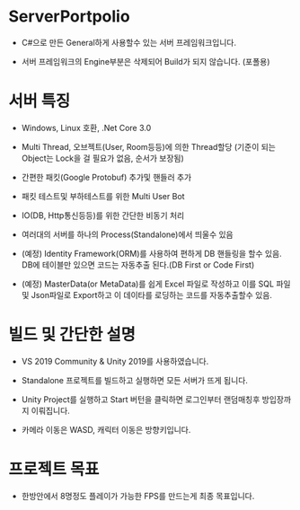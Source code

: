 # ServerPortpolio

* C#으로 만든 General하게 사용할수 있는 서버 프레임워크입니다.

* 서버 프레임워크의 Engine부분은 삭제되어 Build가 되지 않습니다. (포폴용)


# 서버 특징

* Windows, Linux 호환, .Net Core 3.0

* Multi Thread, 오브젝트(User, Room등등)에 의한 Thread할당 (기준이 되는 Object는 Lock을 걸 필요가 없음, 순서가 보장됨)

* 간편한 패킷(Google Protobuf) 추가및 핸들러 추가 

* 패킷 테스트및 부하테스트를 위한 Multi User Bot

* IO(DB, Http통신등등)를 위한 간단한 비동기 처리

* 여러대의 서버를 하나의 Process(Standalone)에서 띄울수 있음

* (예정) Identity Framework(ORM)를 사용하여 편하게 DB 핸들링을 할수 있음.
         DB에 테이블만 있으면 코드는 자동추출 된다.(DB First or Code First)

* (예정) MasterData(or MetaData)를 쉽게 Excel 파일로 작성하고 
        이를 SQL 파일및 Json파일로 Export하고 이 데이타를 로딩하는 코드를 자동추출할수 있음.


# 빌드 및 간단한 설명

* VS 2019 Community & Unity 2019를 사용하였습니다.

* Standalone 프로젝트를 빌드하고 실행하면 모든 서버가 뜨게 됩니다.

* Unity Project를 실행하고 Start 버턴을 클릭하면 로그인부터 랜덤매칭후 방입장까지 이뤄집니다.

* 카메라 이동은 WASD, 캐릭터 이동은 방향키입니다.


# 프로젝트 목표

* 한방안에서 8명정도 플레이가 가능한 FPS를 만드는게 최종 목표입니다.

